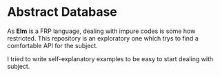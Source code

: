 # Abstract Database #
As **Elm** is a FRP language, dealing with impure codes is some how restricted.
This repository is an exploratory one which trys to find a comfortable API for the subject.

I tried to write self-explanatory examples to be easy to start dealing with subject.